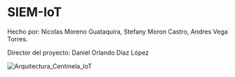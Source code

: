 # SIEM-IoT

Hecho por: Nicolas Moreno Guataquira, Stefany Moron Castro, Andres Vega Torres.

Director del proyecto: Daniel Orlando Díaz López


![Arquitectura_Centinela_IoT](https://github.com/andresvega82/SIEM-IoT/tree/master/Documentación/Arquitectura_Centinela_IoT.png "Arquitectura_Centinela_IoT")